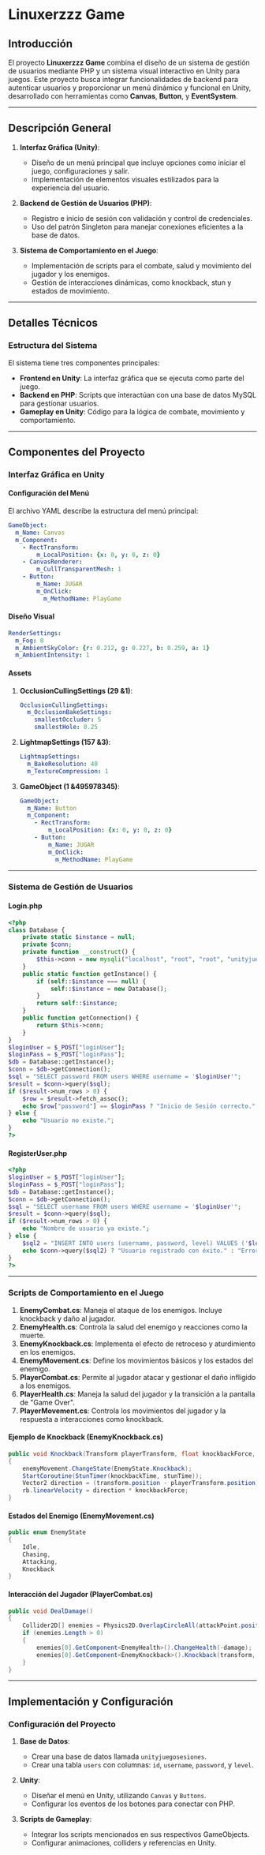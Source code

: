 
# Linuxerzzz Game

## Introducción

El proyecto **Linuxerzzz Game** combina el diseño de un sistema de gestión de usuarios mediante PHP y un sistema visual interactivo en Unity para juegos. Este proyecto busca integrar funcionalidades de backend para autenticar usuarios y proporcionar un menú dinámico y funcional en Unity, desarrollado con herramientas como **Canvas**, **Button**, y **EventSystem**.

---

## Descripción General

1. **Interfaz Gráfica (Unity)**:
   - Diseño de un menú principal que incluye opciones como iniciar el juego, configuraciones y salir.
   - Implementación de elementos visuales estilizados para la experiencia del usuario.

2. **Backend de Gestión de Usuarios (PHP)**:
   - Registro e inicio de sesión con validación y control de credenciales.
   - Uso del patrón Singleton para manejar conexiones eficientes a la base de datos.

3. **Sistema de Comportamiento en el Juego**:
   - Implementación de scripts para el combate, salud y movimiento del jugador y los enemigos.
   - Gestión de interacciones dinámicas, como knockback, stun y estados de movimiento.

---

## Detalles Técnicos

### Estructura del Sistema

El sistema tiene tres componentes principales:
- **Frontend en Unity**: La interfaz gráfica que se ejecuta como parte del juego.
- **Backend en PHP**: Scripts que interactúan con una base de datos MySQL para gestionar usuarios.
- **Gameplay en Unity**: Código para la lógica de combate, movimiento y comportamiento.

---

## Componentes del Proyecto

### Interfaz Gráfica en Unity

#### Configuración del Menú

El archivo YAML describe la estructura del menú principal:

```yaml
GameObject:
  m_Name: Canvas
  m_Component:
    - RectTransform:
        m_LocalPosition: {x: 0, y: 0, z: 0}
    - CanvasRenderer:
        m_CullTransparentMesh: 1
    - Button:
        m_Name: JUGAR
        m_OnClick:
          m_MethodName: PlayGame
```

#### Diseño Visual

```yaml
RenderSettings:
  m_Fog: 0
  m_AmbientSkyColor: {r: 0.212, g: 0.227, b: 0.259, a: 1}
  m_AmbientIntensity: 1
```

#### Assets

1. **OcclusionCullingSettings (29 &1)**:
   ```yaml
   OcclusionCullingSettings:
     m_OcclusionBakeSettings:
       smallestOccluder: 5
       smallestHole: 0.25
   ```

2. **LightmapSettings (157 &3)**:
   ```yaml
   LightmapSettings:
     m_BakeResolution: 40
     m_TextureCompression: 1
   ```

3. **GameObject (1 &495978345)**:
   ```yaml
   GameObject:
     m_Name: Button
     m_Component:
       - RectTransform:
           m_LocalPosition: {x: 0, y: 0, z: 0}
       - Button:
           m_Name: JUGAR
           m_OnClick:
             m_MethodName: PlayGame
   ```

---

### Sistema de Gestión de Usuarios

#### Login.php

```php
<?php
class Database {
    private static $instance = null;
    private $conn;
    private function __construct() {
        $this->conn = new mysqli("localhost", "root", "root", "unityjuegosesiones");
    }
    public static function getInstance() {
        if (self::$instance === null) {
            self::$instance = new Database();
        }
        return self::$instance;
    }
    public function getConnection() {
        return $this->conn;
    }
}
$loginUser = $_POST["loginUser"];
$loginPass = $_POST["loginPass"];
$db = Database::getInstance();
$conn = $db->getConnection();
$sql = "SELECT password FROM users WHERE username = '$loginUser'";
$result = $conn->query($sql);
if ($result->num_rows > 0) {
    $row = $result->fetch_assoc();
    echo $row["password"] == $loginPass ? "Inicio de Sesión correcto." : "Credenciales Incorrectas.";
} else {
    echo "Usuario no existe.";
}
?>
```

#### RegisterUser.php

```php
<?php
$loginUser = $_POST["loginUser"];
$loginPass = $_POST["loginPass"];
$db = Database::getInstance();
$conn = $db->getConnection();
$sql = "SELECT username FROM users WHERE username = '$loginUser'";
$result = $conn->query($sql);
if ($result->num_rows > 0) {
    echo "Nombre de usuario ya existe.";
} else {
    $sql2 = "INSERT INTO users (username, password, level) VALUES ('$loginUser', '$loginPass', 1)";
    echo $conn->query($sql2) ? "Usuario registrado con éxito." : "Error: " . $conn->error;
}
?>
```

---

### Scripts de Comportamiento en el Juego

1. **EnemyCombat.cs**: Maneja el ataque de los enemigos. Incluye knockback y daño al jugador.
2. **EnemyHealth.cs**: Controla la salud del enemigo y reacciones como la muerte.
3. **EnemyKnockback.cs**: Implementa el efecto de retroceso y aturdimiento en los enemigos.
4. **EnemyMovement.cs**: Define los movimientos básicos y los estados del enemigo.
5. **PlayerCombat.cs**: Permite al jugador atacar y gestionar el daño infligido a los enemigos.
6. **PlayerHealth.cs**: Maneja la salud del jugador y la transición a la pantalla de "Game Over".
7. **PlayerMovement.cs**: Controla los movimientos del jugador y la respuesta a interacciones como knockback.

#### Ejemplo de Knockback (EnemyKnockback.cs)

```csharp
public void Knockback(Transform playerTransform, float knockbackForce, float knockbackTime, float stunTime)
{
    enemyMovement.ChangeState(EnemyState.Knockback);
    StartCoroutine(StunTimer(knockbackTime, stunTime));
    Vector2 direction = (transform.position - playerTransform.position).normalized;
    rb.linearVelocity = direction * knockbackForce;
}
```

#### Estados del Enemigo (EnemyMovement.cs)

```csharp
public enum EnemyState
{
    Idle,
    Chasing,
    Attacking,
    Knockback
}
```

#### Interacción del Jugador (PlayerCombat.cs)

```csharp
public void DealDamage()
{
    Collider2D[] enemies = Physics2D.OverlapCircleAll(attackPoint.position, weaponRange, enemyLayer);
    if (enemies.Length > 0)
    {
        enemies[0].GetComponent<EnemyHealth>().ChangeHealth(-damage);
        enemies[0].GetComponent<EnemyKnockback>().Knockback(transform, knockbackForce, knockbackTime, stunTime);
    }
}
```

---

## Implementación y Configuración

### Configuración del Proyecto

1. **Base de Datos**:
   - Crear una base de datos llamada `unityjuegosesiones`.
   - Crear una tabla `users` con columnas: `id`, `username`, `password`, y `level`.

2. **Unity**:
   - Diseñar el menú en Unity, utilizando `Canvas` y `Buttons`.
   - Configurar los eventos de los botones para conectar con PHP.

3. **Scripts de Gameplay**:
   - Integrar los scripts mencionados en sus respectivos GameObjects.
   - Configurar animaciones, colliders y referencias en Unity.
